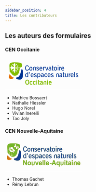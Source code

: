 ```yaml
---
sidebar_position: 4
title: Les contributeurs
---
```

## Les auteurs des formulaires
### CEN Occitanie
![](./ODK-CEN/fichiers/logos/cen_occitanie.svg)
* Mathieu Bossaert
* Nathalie Hiessler
* Hugo Norel
* Vivian Inerelli
* Tao Joly
### CEN Nouvelle-Aquitaine
![](./ODK-CEN/fichiers/logos/cen_na.svg)
* Thomas Gachet
* Rémy Lebrun
